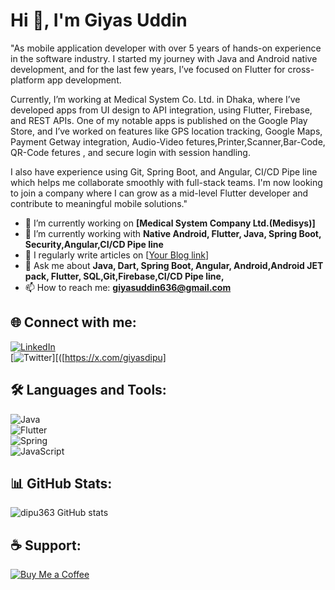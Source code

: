 # Hi 👋, I'm Giyas Uddin

"As mobile application developer with over 5 years of hands-on experience in the software industry. I started my journey with Java and Android native development, and for the last few years, I’ve focused on Flutter for cross-platform app development.

Currently, I’m working at Medical System Co. Ltd. in Dhaka, where I’ve developed apps from UI design to API integration, using Flutter, Firebase, and REST APIs. One of my notable apps is published on the Google Play Store, and I’ve worked on features like GPS location tracking, Google Maps, Payment Getway integration, Audio-Video fetures,Printer,Scanner,Bar-Code, QR-Code fetures , and secure login with session handling.

I also have experience using Git, Spring Boot, and Angular, CI/CD Pipe line which helps me collaborate smoothly with full-stack teams. I'm now looking to join a company where I can grow as a mid-level Flutter developer and contribute to meaningful mobile solutions."

- 🔭 I’m currently working on **[Medical System Company Ltd.(Medisys)]**  
- 🌱 I’m currently working with **Native Android, Flutter, Java, Spring Boot, Security,Angular,CI/CD Pipe line**  
- 📝 I regularly write articles on [[Your Blog link](https://www.hackerrank.com/profile/giyasuddin636)]  
- 💬 Ask me about **Java, Dart, Spring Boot, Angular, Android,Android JET pack, Flutter, SQL,Git,Firebase,CI/CD Pipe line,**  
- 📫 How to reach me: **giyasuddin636@gmail.com**

## 🌐 Connect with me:
[![LinkedIn](https://img.shields.io/badge/-LinkedIn-blue?logo=linkedin&logoColor=white)]([https://linkedin.com/in/giyas-uddin/])  
[![Twitter](https://img.shields.io/badge/-Twitter-1DA1F2?logo=twitter&logoColor=white)][([https://x.com/giyasdipu]

## 🛠️ Languages and Tools:
![Java](https://img.shields.io/badge/-Java-orange?logo=java&logoColor=white)  
![Flutter](https://img.shields.io/badge/-Flutter-02569B?logo=flutter&logoColor=white)  
![Spring](https://img.shields.io/badge/-Spring-6DB33F?logo=spring&logoColor=white)  
![JavaScript](https://img.shields.io/badge/-JavaScript-F7DF1E?logo=javascript&logoColor=black)  

## 📊 GitHub Stats:
![dipu363 GitHub stats](https://github-readme-stats.vercel.app/api?username=YourGitHubUserName&show_icons=true&theme=radical)  

## ☕ Support:
[![Buy Me a Coffee](https://img.shields.io/badge/-Buy%20Me%20a%20Coffee-yellow?logo=buy-me-a-coffee&logoColor=black)](https://www.buymeacoffee.com/yourlink)
